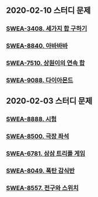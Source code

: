 ## 2020-02-10 스터디 문제

### [SWEA-3408. 세가지 합 구하기](<https://swexpertacademy.com/main/code/problem/problemDetail.do?contestProbId=AWEbPukqySUDFAWs&categoryId=AWEbPukqySUDFAWs&categoryType=CODE>)

### [SWEA-8840. 아바바바](<https://swexpertacademy.com/main/code/problem/problemDetail.do?contestProbId=AW4Z8x2KAL8DFAQ7&categoryId=AW4Z8x2KAL8DFAQ7&categoryType=CODE>)

### [SWEA-7510. 상원이의 연속 합](<https://swexpertacademy.com/main/code/problem/problemDetail.do?contestProbId=AWoEzJFa2A4DFARq&categoryId=AWoEzJFa2A4DFARq&categoryType=CODE>)

### [SWEA-9088. 다이아몬드](<https://swexpertacademy.com/main/code/problem/problemDetail.do?contestProbId=AW7Oktj6WMQDFAWY&categoryId=AW7Oktj6WMQDFAWY&categoryType=CODE>)

### 

## 2020-02-03 스터디 문제

### [SWEA-8888. 시험](https://swexpertacademy.com/main/code/problem/problemDetail.do?contestProbId=AW45RuSae2gDFAQ7&categoryId=AW45RuSae2gDFAQ7&categoryType=CODE)

### [SWEA-8500. 극장 좌석](<https://swexpertacademy.com/main/code/problem/problemDetail.do?contestProbId=AWz5yIfq74QDFARQ&categoryId=AWz5yIfq74QDFARQ&categoryType=CODE>)

### [SWEA-6781. 삼삼 트리플 게임](<https://swexpertacademy.com/main/code/problem/problemDetail.do?contestProbId=AWgqpQV6r8gDFAW0&categoryId=AWgqpQV6r8gDFAW0&categoryType=CODE#;return%20false;>)

### [SWEA-8049. 폭탄 감식반](<https://swexpertacademy.com/main/code/problem/problemDetail.do?contestProbId=AWv0_-j6aRsDFASy&categoryId=AWv0_-j6aRsDFASy&categoryType=CODE>)

### [SWEA-8557. 전구와 스위치](<https://swexpertacademy.com/main/code/problem/problemDetail.do?contestProbId=AW1BtxRq2fkDFARC>)

